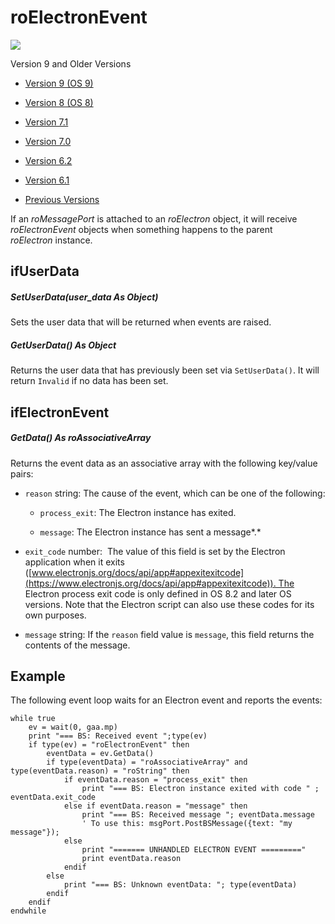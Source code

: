 # roElectronEvent

![](https://brightsign.atlassian.net/wiki/images/icons/grey_arrow_down.png)

Version 9 and Older Versions

*   [Version 9 (OS 9)](https://brightsign.atlassian.net/wiki/download/attachments/370674351/BrightScriptReferenceManual_ver9.pdf?version=1&modificationDate=1681926520148&cacheVersion=1&api=v2)
    
*   [Version 8 (OS 8)](https://brightsign.atlassian.net/wiki/download/attachments/370674351/BrightScriptReferenceManual%20(ver%208).pdf?version=1&modificationDate=1681851693731&cacheVersion=1&api=v2)
    
*   [Version 7.1](https://brightsign.atlassian.net/wiki/download/attachments/370674351/BrightScript%20Reference%20Manual%20(ver%207.1).pdf?version=1&modificationDate=1681851450896&cacheVersion=1&api=v2)
    
*   [Version 7.0](https://brightsign.atlassian.net/wiki/download/attachments/370674351/BrightScript%20Reference%20Manual%20(ver%207.0).pdf?version=1&modificationDate=1681851517656&cacheVersion=1&api=v2)
    
*   [Version 6.2](https://brightsign.atlassian.net/wiki/download/attachments/370674351/BrightScript%20Reference%20Manual%20(ver%206.2).pdf?version=1&modificationDate=1681851180597&cacheVersion=1&api=v2)
    
*   [Version 6.1](https://brightsign.atlassian.net/wiki/download/attachments/370674351/BrightSignReferenceManual_V6.1.pdf?version=1&modificationDate=1681851246728&cacheVersion=1&api=v2)
    
*   [Previous Versions](https://support.brightsign.biz/hc/en-us/articles/218067797-Legacy-Documentation-and-User-Guides) 
    

If an *roMessagePort* is attached to an *roElectron* object, it will receive *roElectronEvent* objects when something happens to the parent *roElectron* instance.

## ifUserData

##### SetUserData(user\_data As Object)

Sets the user data that will be returned when events are raised.

##### GetUserData() As Object

Returns the user data that has previously been set via `SetUserData()`. It will return `Invalid` if no data has been set.

## ifElectronEvent

##### GetData() As roAssociativeArray

Returns the event data as an associative array with the following key/value pairs:

*   `reason` string: The cause of the event, which can be one of the following:
    
    *   `process_exit`: The Electron instance has exited.
        
    *   `message`: The Electron instance has sent a message*.*
        

*   `exit_code` number:  The value of this field is set by the Electron application when it exits ([www.electronjs.org/docs/api/app#appexitexitcode](https://www.electronjs.org/docs/api/app#appexitexitcode)). The Electron process exit code is only defined in OS 8.2 and later OS versions. Note that the Electron script can also use these codes for its own purposes. 
    
*   `message` string: If the `reason` field value is `message`, this field returns the contents of the message.
    

## Example

The following event loop waits for an Electron event and reports the events:

```
while true
    ev = wait(0, gaa.mp)
    print "=== BS: Received event ";type(ev)
    if type(ev) = "roElectronEvent" then
        eventData = ev.GetData()
        if type(eventData) = "roAssociativeArray" and type(eventData.reason) = "roString" then
            if eventData.reason = "process_exit" then
                print "=== BS: Electron instance exited with code " ; eventData.exit_code
            else if eventData.reason = "message" then
                print "=== BS: Received message "; eventData.message
                ' To use this: msgPort.PostBSMessage({text: "my message"});
            else
                print "======= UNHANDLED ELECTRON EVENT ========="
                print eventData.reason
            endif
        else
            print "=== BS: Unknown eventData: "; type(eventData)
        endif
    endif
endwhile
```